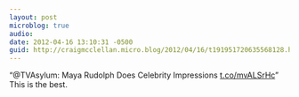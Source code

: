 ```yaml
---
layout: post
microblog: true
audio: 
date: 2012-04-16 13:10:31 -0500
guid: http://craigmcclellan.micro.blog/2012/04/16/t191951720635568128.html
---
```

“@TVAsylum: Maya Rudolph Does Celebrity Impressions [t.co/mvALSrHc](http://t.co/mvALSrHc)” This is the best.
